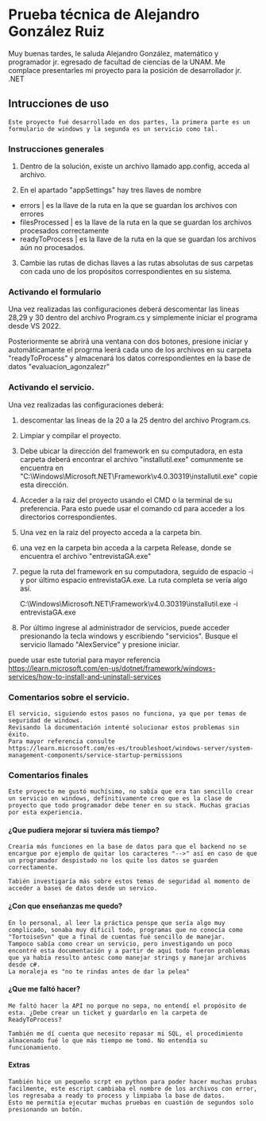 # Prueba técnica de Alejandro González Ruiz

Muy buenas tardes, le saluda Alejandro González, matemático y programador jr. egresado de facultad de ciencias de la UNAM. Me complace presentarles mi proyecto para la posición de desarrollador jr. .NET 

## Intrucciones de uso

    Este proyecto fué desarrollado en dos partes, la primera parte es un formulario de windows y la segunda es un servicio como tal. 

### Instrucciones generales

1. Dentro de la solución, existe un archivo llamado app.config, acceda al archivo. 

2. En el apartado "appSettings" hay tres llaves de nombre 
* errors | es la llave de la ruta en la que se guardan los archivos con errores 
* filesProcessed | es la llave de la ruta en la que se guardan los archivos procesados correctamente
* readyToProcess | es la llave de la ruta en la que se guardan los archivos aún no procesados. 

3. Cambie las rutas de dichas llaves a las rutas absolutas de sus carpetas con cada uno de los propósitos correspondientes en su sistema. 


### Activando el formulario 

Una vez realizadas las configuraciones deberá descomentar las lineas 28,29 y 30 dentro del archivo Program.cs y simplemente iniciar el programa desde VS 2022. 

Posteriormente se abrirá una ventana con dos botones, presione iniciar y automáticamante el progrma leerá cada uno de los archivos en su carpeta "readyToProcess" y almacenará los datos correspondientes en la base de datos "evaluacion_agonzalezr"

### Activando el servicio. 

Una vez realizadas las configuraciones deberá:

1. descomentar las lineas de la 20 a la 25 dentro del archivo Program.cs.
2. Limpiar y compilar el proyecto.
3. Debe ubicar la dirección del framework en su computadora, en esta carpeta deberá encontrar el archivo "installutil.exe" comunmente se encuentra en "C:\Windows\Microsoft.NET\Framework\v4.0.30319\installutil.exe" copie esta dirección. 
4. Acceder a la raiz del proyecto usando el CMD o la terminal de su preferencia. Para esto puede usar el comando cd para acceder a los directorios correspondientes. 
5. Una vez en la raiz del proyecto acceda a la carpeta bin.
6. una vez en la carpeta bin acceda a la carpeta Release, donde se encuentra el archivo "entrevistaGA.exe"
7. pegue la ruta del framework en su computadora, seguido de espacio -i y por último espacio entrevistaGA.exe. La ruta completa se vería algo así. 

    C:\Windows\Microsoft.NET\Framework\v4.0.30319\installutil.exe -i entrevistaGA.exe
 8. Por último ingrese al administrador de servicios, puede acceder presionando la tecla windows y escribiendo "servicios". Busque el servicio llamado "AlexService" y presione iniciar. 
 
puede usar este tutorial para mayor referencia https://learn.microsoft.com/en-us/dotnet/framework/windows-services/how-to-install-and-uninstall-services

### Comentarios sobre el servicio. 

    El servicio, siguiendo estos pasos no funciona, ya que por temas de seguridad de windows. 
    Revisando la documentación intenté solucionar estos problemas sin éxito. 
    Para mayor referencia consulte 
    https://learn.microsoft.com/es-es/troubleshoot/windows-server/system-management-components/service-startup-permissions

### Comentarios finales

    Este proyecto me gustó muchísimo, no sabía que era tan sencillo crear un servicio en windows, definitivamente creo que es la clase de proyecto que todo programador debe tener en su stack. Muchas gracias por esta experiencia. 

#### ¿Que pudiera mejorar si tuviera más tiempo? 

    Crearía más funciones en la base de datos para que el backend no se encargue por ejemplo de quitar los caracteres "-->" así en caso de que un programador despistado no los quite los datos se guarden correctamente. 

    Tabién investigaría más sobre estos temas de seguridad al momento de acceder a bases de datos desde un servico. 

#### ¿Con que enseñanzas me quedo?

    En lo personal, al leer la práctica penspe que sería algo muy complicado, sonaba muy dificil todo, programas que no conocía como "TortoiseSvn" que a final de cuentas fué sencillo de manejar. 
    Tampoco sabía como crear un servicio, pero investigando un poco encontré esta documentación y a partir de aquí todo fueron problemas que ya había resulto antesc como manejar strings y manejar archivos desde c#.
    La moraleja es "no te rindas antes de dar la pelea"

#### ¿Que me faltó hacer?

    Me faltó hacer la API no porque no sepa, no entendí el propósito de esta. ¿Debe crear un ticket y guardarlo en la carpeta de ReadyToProcess?

    También me dí cuenta que necesito repasar mi SQL, el procedimiento almacenado fué lo que más tiempo me tomó. No entendía su funcionamiento. 

#### Extras

    También hice un pequeño scrpt en python para poder hacer muchas prubas facilmente, este escript cambiaba el nombre de los archivos con error, los regresaba a ready to process y limpiaba la base de datos. 
    Esto me permitía ejecutar muchas pruebas en cuastión de segundos solo presionando un botón. 